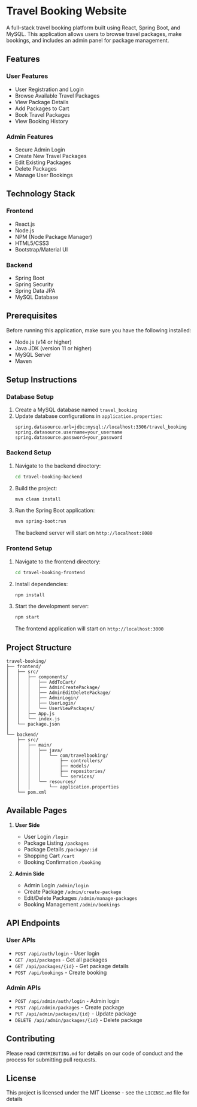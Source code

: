 # Travel Booking Website

A full-stack travel booking platform built using React, Spring Boot, and MySQL. This application allows users to browse travel packages, make bookings, and includes an admin panel for package management.

## Features

### User Features
- User Registration and Login
- Browse Available Travel Packages
- View Package Details
- Add Packages to Cart
- Book Travel Packages
- View Booking History

### Admin Features
- Secure Admin Login
- Create New Travel Packages
- Edit Existing Packages
- Delete Packages
- Manage User Bookings

## Technology Stack

### Frontend
- React.js
- Node.js
- NPM (Node Package Manager)
- HTML5/CSS3
- Bootstrap/Material UI

### Backend
- Spring Boot
- Spring Security
- Spring Data JPA
- MySQL Database

## Prerequisites

Before running this application, make sure you have the following installed:
- Node.js (v14 or higher)
- Java JDK (version 11 or higher)
- MySQL Server
- Maven

## Setup Instructions

### Database Setup
1. Create a MySQL database named `travel_booking`
2. Update database configurations in `application.properties`:
   ```properties
   spring.datasource.url=jdbc:mysql://localhost:3306/travel_booking
   spring.datasource.username=your_username
   spring.datasource.password=your_password
   ```

### Backend Setup
1. Navigate to the backend directory:
   ```bash
   cd travel-booking-backend
   ```
2. Build the project:
   ```bash
   mvn clean install
   ```
3. Run the Spring Boot application:
   ```bash
   mvn spring-boot:run
   ```
   The backend server will start on `http://localhost:8080`

### Frontend Setup
1. Navigate to the frontend directory:
   ```bash
   cd travel-booking-frontend
   ```
2. Install dependencies:
   ```bash
   npm install
   ```
3. Start the development server:
   ```bash
   npm start
   ```
   The frontend application will start on `http://localhost:3000`

## Project Structure

```
travel-booking/
├── frontend/
│   ├── src/
│   │   ├── components/
│   │   │   ├── AddToCart/
│   │   │   ├── AdminCreatePackage/
│   │   │   ├── AdminEditDeletePackage/
│   │   │   ├── AdminLogin/
│   │   │   ├── UserLogin/
│   │   │   └── UserViewPackages/
│   │   ├── App.js
│   │   └── index.js
│   └── package.json
│
└── backend/
    ├── src/
    │   ├── main/
    │   │   ├── java/
    │   │   │   └── com/travelbooking/
    │   │   │       ├── controllers/
    │   │   │       ├── models/
    │   │   │       ├── repositories/
    │   │   │       └── services/
    │   │   └── resources/
    │   │       └── application.properties
    └── pom.xml
```

## Available Pages

1. **User Side**
   - User Login `/login`
   - Package Listing `/packages`
   - Package Details `/package/:id`
   - Shopping Cart `/cart`
   - Booking Confirmation `/booking`

2. **Admin Side**
   - Admin Login `/admin/login`
   - Create Package `/admin/create-package`
   - Edit/Delete Packages `/admin/manage-packages`
   - Booking Management `/admin/bookings`

## API Endpoints

### User APIs
- `POST /api/auth/login` - User login
- `GET /api/packages` - Get all packages
- `GET /api/packages/{id}` - Get package details
- `POST /api/bookings` - Create booking

### Admin APIs
- `POST /api/admin/auth/login` - Admin login
- `POST /api/admin/packages` - Create package
- `PUT /api/admin/packages/{id}` - Update package
- `DELETE /api/admin/packages/{id}` - Delete package

## Contributing

Please read `CONTRIBUTING.md` for details on our code of conduct and the process for submitting pull requests.

## License

This project is licensed under the MIT License - see the `LICENSE.md` file for details
